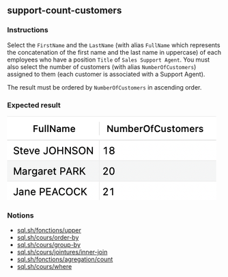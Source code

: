 ## support-count-customers

### Instructions

Select the `FirstName` and the `LastName` (with alias `FullName` which represents the concatenation of the first name and the last name in uppercase) of each employees who have a position `Title` of `Sales Support Agent`. You must also select the number of customers (with alias `NumberOfCustomers`) assigned to them (each customer is associated with a Support Agent).

The result must be ordered by `NumberOfCustomers` in ascending order.

### Expected result

![Expected Result](./expected.png)

### Notions

- [sql.sh/fonctions/upper](https://sql.sh/fonctions/upper)
- [sql.sh/cours/order-by](https://sql.sh/cours/order-by)
- [sql.sh/cours/group-by](https://sql.sh/cours/group-by)
- [sql.sh/cours/jointures/inner-join](https://sql.sh/cours/jointures/inner-join)
- [sql.sh/fonctions/agregation/count](https://sql.sh/fonctions/agregation/count)
- [sql.sh/cours/where](https://sql.sh/cours/where)
